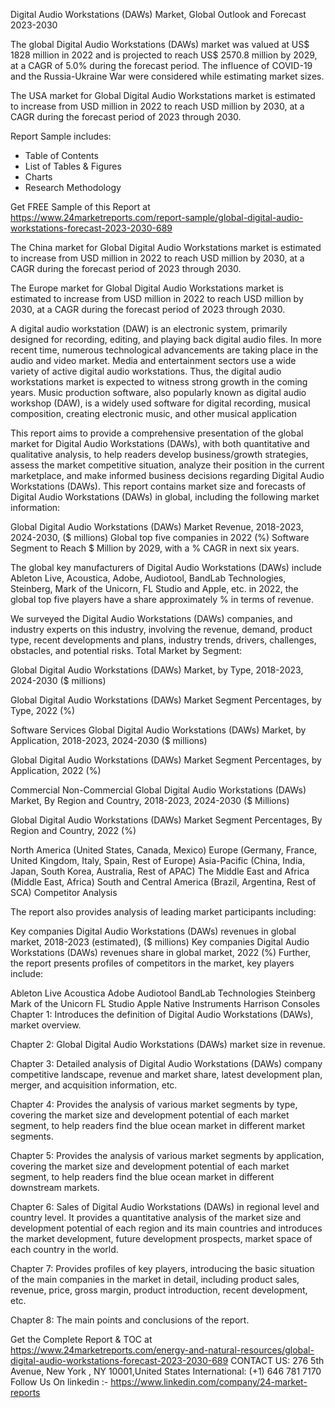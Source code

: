 Digital Audio Workstations (DAWs) Market, Global Outlook and Forecast 2023-2030

The global Digital Audio Workstations (DAWs) market was valued at US$ 1828 million in 2022 and is projected to reach US$ 2570.8 million by 2029, at a CAGR of 5.0% during the forecast period. The influence of COVID-19 and the Russia-Ukraine War were considered while estimating market sizes.

The USA market for Global Digital Audio Workstations market is estimated to increase from USD million in 2022 to reach USD million by 2030, at a CAGR during the forecast period of 2023 through 2030.

Report Sample includes:
- Table of Contents
- List of Tables & Figures
- Charts
- Research Methodology

Get FREE Sample of this Report at https://www.24marketreports.com/report-sample/global-digital-audio-workstations-forecast-2023-2030-689

The China market for Global Digital Audio Workstations market is estimated to increase from USD million in 2022 to reach USD million by 2030, at a CAGR during the forecast period of 2023 through 2030.

The Europe market for Global Digital Audio Workstations market is estimated to increase from USD million in 2022 to reach USD million by 2030, at a CAGR during the forecast period of 2023 through 2030.

A digital audio workstation (DAW) is an electronic system, primarily designed for recording, editing, and playing back digital audio files. In more recent time, numerous technological advancements are taking place in the audio and video market. Media and entertainment sectors use a wide variety of active digital audio workstations. Thus, the digital audio workstations market is expected to witness strong growth in the coming years. Music production software, also popularly known as digital audio workshop (DAW), is a widely used software for digital recording, musical composition, creating electronic music, and other musical application

This report aims to provide a comprehensive presentation of the global market for Digital Audio Workstations (DAWs), with both quantitative and qualitative analysis, to help readers develop business/growth strategies, assess the market competitive situation, analyze their position in the current marketplace, and make informed business decisions regarding Digital Audio Workstations (DAWs). This report contains market size and forecasts of Digital Audio Workstations (DAWs) in global, including the following market information:

Global Digital Audio Workstations (DAWs) Market Revenue, 2018-2023, 2024-2030, ($ millions)
Global top five companies in 2022 (%)
Software Segment to Reach $ Million by 2029, with a % CAGR in next six years.

The global key manufacturers of Digital Audio Workstations (DAWs) include Ableton Live, Acoustica, Adobe, Audiotool, BandLab Technologies, Steinberg, Mark of the Unicorn, FL Studio and Apple, etc. in 2022, the global top five players have a share approximately % in terms of revenue.

We surveyed the Digital Audio Workstations (DAWs) companies, and industry experts on this industry, involving the revenue, demand, product type, recent developments and plans, industry trends, drivers, challenges, obstacles, and potential risks. Total Market by Segment:

Global Digital Audio Workstations (DAWs) Market, by Type, 2018-2023, 2024-2030 ($ millions)

Global Digital Audio Workstations (DAWs) Market Segment Percentages, by Type, 2022 (%)

Software
Services
Global Digital Audio Workstations (DAWs) Market, by Application, 2018-2023, 2024-2030 ($ millions)

Global Digital Audio Workstations (DAWs) Market Segment Percentages, by Application, 2022 (%)

Commercial
Non-Commercial
Global Digital Audio Workstations (DAWs) Market, By Region and Country, 2018-2023, 2024-2030 ($ Millions)

Global Digital Audio Workstations (DAWs) Market Segment Percentages, By Region and Country, 2022 (%)

North America (United States, Canada, Mexico)
Europe (Germany, France, United Kingdom, Italy, Spain, Rest of Europe)
Asia-Pacific (China, India, Japan, South Korea, Australia, Rest of APAC)
The Middle East and Africa (Middle East, Africa)
South and Central America (Brazil, Argentina, Rest of SCA)
Competitor Analysis

The report also provides analysis of leading market participants including:

Key companies Digital Audio Workstations (DAWs) revenues in global market, 2018-2023 (estimated), ($ millions)
Key companies Digital Audio Workstations (DAWs) revenues share in global market, 2022 (%)
Further, the report presents profiles of competitors in the market, key players include:

Ableton Live
Acoustica
Adobe
Audiotool
BandLab Technologies
Steinberg
Mark of the Unicorn
FL Studio
Apple
Native Instruments
Harrison Consoles
Chapter 1: Introduces the definition of Digital Audio Workstations (DAWs), market overview.

Chapter 2: Global Digital Audio Workstations (DAWs) market size in revenue.

Chapter 3: Detailed analysis of Digital Audio Workstations (DAWs) company competitive landscape, revenue and market share, latest development plan, merger, and acquisition information, etc.

Chapter 4: Provides the analysis of various market segments by type, covering the market size and development potential of each market segment, to help readers find the blue ocean market in different market segments.

Chapter 5: Provides the analysis of various market segments by application, covering the market size and development potential of each market segment, to help readers find the blue ocean market in different downstream markets.

Chapter 6: Sales of Digital Audio Workstations (DAWs) in regional level and country level. It provides a quantitative analysis of the market size and development potential of each region and its main countries and introduces the market development, future development prospects, market space of each country in the world.

Chapter 7: Provides profiles of key players, introducing the basic situation of the main companies in the market in detail, including product sales, revenue, price, gross margin, product introduction, recent development, etc.

Chapter 8: The main points and conclusions of the report.

Get the Complete Report & TOC at https://www.24marketreports.com/energy-and-natural-resources/global-digital-audio-workstations-forecast-2023-2030-689
CONTACT US:
276 5th Avenue, New York , NY 10001,United States
International: (+1) 646 781 7170
Follow Us On linkedin :- https://www.linkedin.com/company/24-market-reports
